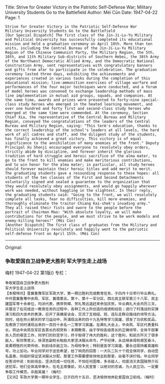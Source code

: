 Title: Strive for Greater Victory in the Patriotic Self-Defense War; Military University Students Go to the Battlefield
Author: Méi Cūn
Date: 1947-04-22
Page: 1

    Strive for Greater Victory in the Patriotic Self-Defense War
    Military University Students Go to the Battlefield
    [Our Special Dispatch] The first class of the Jin-Ji-Lu-Yu Military and Political University has successfully completed its educational mission and held a graduation ceremony on April 10th. More than ten units, including the Central Bureau of the Jin-Ji-Lu-Yu Military Region of the Chinese Communist Party, the Military Region, the 5th, 10th, and 11th Military Sub-districts of Southern Hebei, the 38th Army of the Northwest Democratic Allied Army, and the Democratic National Construction Army, sent representatives with congratulatory banners and gifts from afar to participate in the celebration. The graduation ceremony lasted three days, exhibiting the achievements and experiences created in various tasks during the completion of this educational mission; live-ammunition exercises of village warfare and performances of the four major techniques were conducted, and a forum of model heroes was convened to exchange leadership methods of mass line implementation in mutual aid groups, squads, and companies. At the same time, awards and prizes were presented to forty-nine special-class study heroes who emerged in the heated learning movement, and over one hundred and forty first and second-class study heroes who emerged at the same time were commended. At the ceremony, Section Chief Xia, the representative of the Central Bureau and Military Region, conveyed the congratulations of the leaders of the Central Bureau and Military Region, saying: "This term's education, thanks to the correct leadership of the school's leaders at all levels, the hard work of all cadres and staff, and the diligent study of the students, has finally achieved a great victory. This victory is of equal significance to the annihilation of many enemies at the front." Deputy Principal Xu Shenji encouraged everyone to resolutely obey orders, strictly abide by discipline, and forever inherit the glorious tradition of hard struggle and heroic sacrifice of the alma mater, to go to the front to kill enemies and make meritorious contributions, and to win honor for the alma mater; in particular, all study heroes should forever maintain their heroic titles and add merit to merit. The graduating students gave a resounding response to these hopes: all students of the ten classes of the First and Second Detachments voluntarily signed and sealed a guarantee to the organization that they would resolutely obey assignments, and would go happily wherever work was needed, without haggling in the slightest. In their reply, the graduating students said: "Going to the front, we will resolutely complete all tasks, fear no difficulties, kill more enemies, and thoroughly eliminate the traitor Chiang Kai-shek's invading army." They all raised their fists and swore to the people before the portrait of Chairman Mao: "With absolute loyalty, we will make contributions for the people, and we must strive to be work models and enemy-killing heroes!" (Méi Cūn)
    [Another Dispatch] The first class of graduates from the Military and Political University resolutely and happily went to the patriotic self-defense front on April 15th. (Méi Cūn)



<hr /> 

Original: 


### 争取爱国自卫战争更大胜利  军大学生走上战场
梅村
1947-04-22
第1版()
专栏：

    争取爱国自卫战争更大胜利
    军大学生走上战场
    【本报特讯】晋冀鲁豫军区军政大学，第一期已胜利完成教育任务，于四月十日举行毕业典礼。中共晋冀鲁豫中央局、军区、冀南第五、第十、第十一军分区、西北民主联军第三十八军、民主建国军等十余单位，均派代表，携带贺幛、贺礼等远道赶来参加庆贺。毕业典礼大会共历三天，并展览了在完成这一教育任务的过程中，各种工作上所创造的成绩和经验；进行了村落战的实弹演习和四大技术的表演，召开了英模座谈会，交流了互相组、班、连队走群众路线的领导方法。同时，给在热火朝天的学习运动中，所涌现出来的四十九名特等学习英雄，颁发了功状和奖品，及表扬了同时涌现出来的一百四十余名一二等学习英雄。在典礼大会上，中央局、军区代表夏科长，转达中央局及军区各首长的祝贺称：本期教育，由于学校各级首长的正确领导，全体干部事务人员的艰苦工作，同学们的刻苦学习，终于取得了伟大的胜利，这个胜利，和前方歼灭了很多敌人，有同等意义。徐深吉副校长勉励大家坚决服从命令，严守纪律，永远继承母校艰苦奋斗、英勇牺牲的光荣传统，到前线杀敌立功，为母校争光；特别是各学习英雄，要永远保持着英雄称号，功上加功。毕业同学对于这些希望，给了响亮的回答：一大队二队十个班全体同学，自动签名盖章，同组织保证坚决服从分配，那里工作需要便愉快地去到那里，丝毫不讲价钱。毕业同学在答词中说：到前线去，坚决完成一切任务，不怕任何困难，多杀敌人，彻底消灭卖国贼蒋介石进犯军。他们全体高举拳头，在毛主席像前，对人民宣誓：以绝对的忠诚，为人民立功，一定要争取工作模范，杀敌英雄！（梅村）
    【又讯】军政大学第一期毕业学生，已于四月十五日，坚决愉快地奔赴爱国自卫前线。（梅村）

